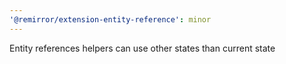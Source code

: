 ```yaml
---
'@remirror/extension-entity-reference': minor
---
```


Entity references helpers can use other states than current state
